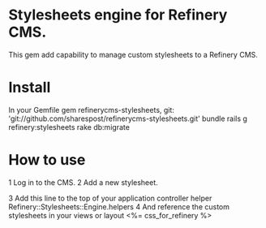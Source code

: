 # Stylesheets engine for Refinery CMS.
This gem add capability to manage custom stylesheets to a Refinery CMS.

# Install
In your Gemfile
  gem refinerycms-stylesheets, git: 'git://github.com/sharespost/refinerycms-stylesheets.git'
  bundle
  rails g refinery:stylesheets
  rake db:migrate

# How to use
 1 Log in to the CMS.
 2 Add a new stylesheet.

 3 Add this line to the top of your application controller
  helper Refinery::Stylesheets::Engine.helpers
 4 And reference the custom stylesheets in your views or layout
  <%= css_for_refinery %>
